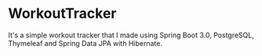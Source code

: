 # WorkoutTracker
It's a simple workout tracker that I made using Spring Boot 3.0, PostgreSQL, Thymeleaf and Spring Data JPA with Hibernate.
